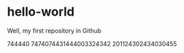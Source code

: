# hello-world
Well, my first repository in Github

744440
7474074431444003324342
201124302434030455
